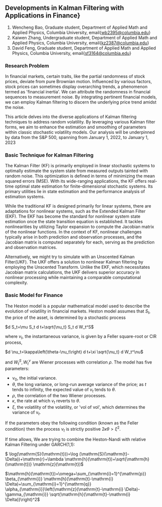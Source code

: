 ## Developments in Kalman Filtering with Applications in Finance}

1. Wencheng Bao, Graduate student, Department of Applied Math and Applied Physics, Columbia University, email{wb2395@columbia.edu}
2. Kaiwen Zhang, Undergraduate student, Department of Applied Math and Applied Physics, Columbia University, email{kz2387@columbia.edu} 
3. David Feng, Graduate student, Department of Applied Math and Applied Physics, Columbia University, email{sf3164@columbia.edu}

### Research Problem

In financial markets, certain traits, like the partial randomness of stock prices, deviate from pure Brownian motion. Influenced by various factors, stock prices can sometimes display overarching trends, a phenomenon termed as 'financial inertia'. We can attribute the randomness in financial sequences to measurement noise. By integrating pertinent financial models, we can employ Kalman filtering to discern the underlying price trend amidst the noise.

This article delves into the diverse applications of Kalman filtering techniques to address random volatility. By leveraging various Kalman filter forms, we aim to enhance the estimation and smoothing of parameters within classic stochastic volatility models. Our analysis will be underpinned by data from the S&P 500, spanning from January 1, 2022, to January 1, 2023

### Basic Technique for Kalman Filtering

The Kalman Filter (KF) is primarily employed in linear stochastic systems to optimally estimate the system state from measured outputs tainted with random noise. This optimization is defined in terms of minimizing the mean squared errors (MSE). With its wide-ranging applications, the KF offers real-time optimal state estimation for finite-dimensional stochastic systems. Its primary utilities lie in state estimation and the performance analysis of estimation systems.

While the traditional KF is designed primarily for linear systems, there are adaptations for nonlinear systems, such as the Extended Kalman Filter (EKF). The EKF has become the standard for nonlinear system state estimation once the state transition equation is established. It tackles nonlinearities by utilizing Taylor expansion to compute the Jacobian matrix of the nonlinear functions. In the context of KF, nonlinear challenges typically arise in both prediction and observation processes, and the Jacobian matrix is computed separately for each, serving as the prediction and observation matrices.

Alternatively, we might try to simulate with an Unscented Kalman Filter(UKF). The UKF offers a solution to nonlinear Kalman filtering by employing the Unscented Transform. Unlike the EKF, which necessitates Jacobian matrix calculations, the UKF delivers superior accuracy in nonlinear processing while maintaining a comparable computational complexity.

### Basic Model for Finance

The Heston model is a popular mathematical model used to describe the evolution of volatility in financial markets. Heston model assumes that $S_t$, the price of the asset, is determined by a stochastic process

$d S_t=\mu S_t d t+\sqrt{\nu_t} S_t d W_t^S$

where $\nu_t$, the instantaneous variance, is given by a Feller square-root or CIR process,

$d \nu_t=\kappa\left(\theta-\nu_t\right) d t+\xi \sqrt{\nu_t} d W_t^\nu$

and $W_t^S, W_t^\nu$ are Wiener processes with correlation $\rho$.
The model has five parameters:
- $\nu_0$, the initial variance.
- $\theta$, the long variance, or long-run average variance of the price; as $t$ tends to infinity, the expected value of $v_t$ tends to $\theta$.
- $\rho$, the correlation of the two Wiener processes.
- $\kappa$, the rate at which $v_t$ reverts to $\theta$.
- $\xi$, the volatility of the volatility, or 'vol of vol', which determines the variance of $\mathrm{v}_t$.
  
If the parameters obey the following condition (known as the Feller condition) then the process $\nu_t$ is strictly positive $2 \kappa \theta>\xi^2 \text {. }$

If time allows,  We are trying to combine the Heston-Nandi with relative Kalman Filtering under GARCH(1,1):

$ \log(\mathrm{S}(\mathrm{t}))=\log (\mathrm{S}(\mathrm{t}-\Delta))+\mathrm{r}+\lambda \mathrm{h}(\mathrm{t})+\sqrt{\mathrm{h}(\mathrm{t})} \mathrm{z}(\mathrm{t})$

$\mathrm{h}(\mathrm{t})=\omega+\sum_{\mathrm{i}=1}^{\mathrm{p}} \beta_{\mathrm{i}} \mathrm{h}(\mathrm{t}-\mathrm{i} \Delta)+\sum_{\mathrm{i}=1}^{\mathrm{q}} \alpha_{\mathrm{i}}\left(\mathrm{z}(\mathrm{t}-\mathrm{i} \Delta)-\gamma_{\mathrm{i}} \sqrt{\mathrm{h}(\mathrm{t}-\mathrm{i} \Delta)}\right)^2$

